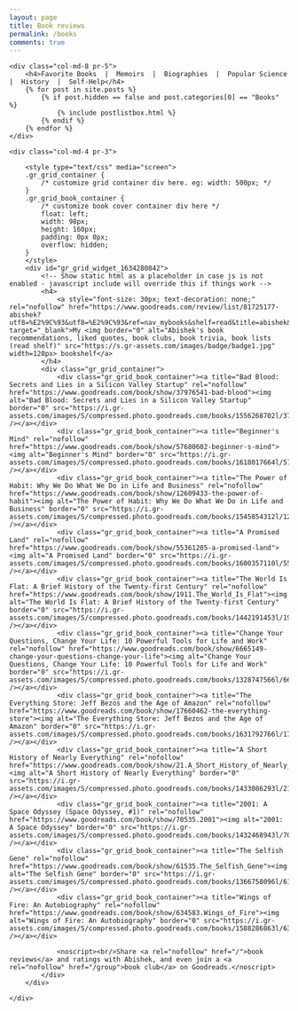 ```yaml
---
layout: page
title: Book reviews
permalink: /books
comments: true
---
```


<div class="row justify-content-between">

    <div class="col-md-8 pr-5">
        <h4>Favorite Books  |  Memoirs  |  Biographies  |  Popular Science  |  History  |  Self-Help</h4>
        {% for post in site.posts %}
            {% if post.hidden == false and post.categories[0] == "Books" %}
                {% include postlistbox.html %}
            {% endif %}
        {% endfor %}
    </div>

    <div class="col-md-4 pr-3">
<!-- Goodreads widget -->
        <style type="text/css" media="screen">
        .gr_grid_container {
            /* customize grid container div here. eg: width: 500px; */
        }
        .gr_grid_book_container {
            /* customize book cover container div here */
            float: left;
            width: 98px;
            height: 160px;
            padding: 0px 0px;
            overflow: hidden;
        }
        </style>
        <div id="gr_grid_widget_1634280842">
            <!-- Show static html as a placeholder in case js is not enabled - javascript include will override this if things work -->
            <h4>
                <a style="font-size: 30px; text-decoration: none;" rel="nofollow" href="https://www.goodreads.com/review/list/81725177-abishek?utf8=%E2%9C%93&utf8=%E2%9C%93&ref=nav_mybooks&shelf=read&title=abishek&sort=date_read&order=d" target="_blank">My <img border="0" alt="Abishek's book recommendations, liked quotes, book clubs, book trivia, book lists (read shelf)" src="https://s.gr-assets.com/images/badge/badge1.jpg" width=120px> bookshelf</a>
            </h4>
            <div class="gr_grid_container">
                <div class="gr_grid_book_container"><a title="Bad Blood: Secrets and Lies in a Silicon Valley Startup" rel="nofollow" href="https://www.goodreads.com/book/show/37976541-bad-blood"><img alt="Bad Blood: Secrets and Lies in a Silicon Valley Startup" border="0" src="https://i.gr-assets.com/images/S/compressed.photo.goodreads.com/books/1556268702l/37976541._SX98_.jpg" /></a></div>
                <div class="gr_grid_book_container"><a title="Beginner's Mind" rel="nofollow" href="https://www.goodreads.com/book/show/57680602-beginner-s-mind"><img alt="Beginner's Mind" border="0" src="https://i.gr-assets.com/images/S/compressed.photo.goodreads.com/books/1618017664l/57680602._SX98_.jpg" /></a></div>
                <div class="gr_grid_book_container"><a title="The Power of Habit: Why We Do What We Do in Life and Business" rel="nofollow" href="https://www.goodreads.com/book/show/12609433-the-power-of-habit"><img alt="The Power of Habit: Why We Do What We Do in Life and Business" border="0" src="https://i.gr-assets.com/images/S/compressed.photo.goodreads.com/books/1545854312l/12609433._SX98_.jpg" /></a></div>
                <div class="gr_grid_book_container"><a title="A Promised Land" rel="nofollow" href="https://www.goodreads.com/book/show/55361205-a-promised-land"><img alt="A Promised Land" border="0" src="https://i.gr-assets.com/images/S/compressed.photo.goodreads.com/books/1600357110l/55361205._SX98_.jpg" /></a></div>
                <div class="gr_grid_book_container"><a title="The World Is Flat: A Brief History of the Twenty-first Century" rel="nofollow" href="https://www.goodreads.com/book/show/1911.The_World_Is_Flat"><img alt="The World Is Flat: A Brief History of the Twenty-first Century" border="0" src="https://i.gr-assets.com/images/S/compressed.photo.goodreads.com/books/1442191453l/1911._SX98_.jpg" /></a></div>
                <div class="gr_grid_book_container"><a title="Change Your Questions, Change Your Life: 10 Powerful Tools for Life and Work" rel="nofollow" href="https://www.goodreads.com/book/show/6665149-change-your-questions-change-your-life"><img alt="Change Your Questions, Change Your Life: 10 Powerful Tools for Life and Work" border="0" src="https://i.gr-assets.com/images/S/compressed.photo.goodreads.com/books/1328747566l/6665149._SX98_.jpg" /></a></div>
                <div class="gr_grid_book_container"><a title="The Everything Store: Jeff Bezos and the Age of Amazon" rel="nofollow" href="https://www.goodreads.com/book/show/17660462-the-everything-store"><img alt="The Everything Store: Jeff Bezos and the Age of Amazon" border="0" src="https://i.gr-assets.com/images/S/compressed.photo.goodreads.com/books/1631792766l/17660462._SX98_.jpg" /></a></div>
                <div class="gr_grid_book_container"><a title="A Short History of Nearly Everything" rel="nofollow" href="https://www.goodreads.com/book/show/21.A_Short_History_of_Nearly_Everything"><img alt="A Short History of Nearly Everything" border="0" src="https://i.gr-assets.com/images/S/compressed.photo.goodreads.com/books/1433086293l/21._SX98_.jpg" /></a></div>
                <div class="gr_grid_book_container"><a title="2001: A Space Odyssey (Space Odyssey, #1)" rel="nofollow" href="https://www.goodreads.com/book/show/70535.2001"><img alt="2001: A Space Odyssey" border="0" src="https://i.gr-assets.com/images/S/compressed.photo.goodreads.com/books/1432468943l/70535._SX98_.jpg" /></a></div>
                <div class="gr_grid_book_container"><a title="The Selfish Gene" rel="nofollow" href="https://www.goodreads.com/book/show/61535.The_Selfish_Gene"><img alt="The Selfish Gene" border="0" src="https://i.gr-assets.com/images/S/compressed.photo.goodreads.com/books/1366758096l/61535._SY160_.jpg" /></a></div>
                <div class="gr_grid_book_container"><a title="Wings of Fire: An Autobiography" rel="nofollow" href="https://www.goodreads.com/book/show/634583.Wings_of_Fire"><img alt="Wings of Fire: An Autobiography" border="0" src="https://i.gr-assets.com/images/S/compressed.photo.goodreads.com/books/1588286863l/634583._SX98_.jpg" /></a></div>

                <noscript><br/>Share <a rel="nofollow" href="/">book reviews</a> and ratings with Abishek, and even join a <a rel="nofollow" href="/group">book club</a> on Goodreads.</noscript>
            </div>
        </div>
<!-- Goodreads widget -->
    </div>

</div>